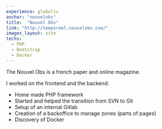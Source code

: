 ```yaml
---
experience: globalis
anchor: "nouvelobs"
title:  "Nouvel Obs"
link: "http://tempsreel.nouvelobs.com/"
images_layout: site
techs:
  - PHP
  - Bootstrap
  - Docker
---
```


The Nouvel Obs is a french paper and online magazine.

I worked on the frontend and the backend:

 - Home made PHP framework
 - Started and helped the transition from SVN to Git
 - Setup of an internal Gitlab
 - Creation of a backoffice to manage zones (parts of pages)
 - Discovery of Docker
